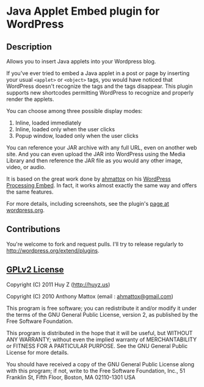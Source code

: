 Java Applet Embed plugin for WordPress
======================================

Description
-----------
Allows you to insert Java applets into your Wordpress blog.

If you've ever tried to embed a Java applet in a post or page by inserting
your usual `<applet>` or `<object>` tags, you would have noticed that
WordPress doesn't recognize the tags and the tags disappear. This plugin
supports new shortcodes permitting WordPress to recognize and properly render
the applets.

You can choose among three possible display modes:

1. Inline, loaded immediately
2. Inline, loaded only when the user clicks
3. Popup window, loaded only when the user clicks

You can reference your JAR archive with any full URL, even on another web
site.  And you can even upload the JAR into WordPress using the Media
Library and then reference the JAR file as you would any other image, video,
or audio.

It is based on the great work done by
[ahmattox](http://profiles.wordpress.org/users/ahmattox/) on his
[WordPress Processing Embed](http://wordpress.org/extend/plugins/wordpress-processing-embed/).
In fact, it works almost exactly the same way and offers the same features.

For more details, including screenshots,
see the plugin's [page at wordpress.org](http://wordpress.org/extend/public/java-applet-embed/).

Contributions
-------------
You're welcome to fork and request pulls.
I'll try to release regularly to http://wordpress.org/extend/plugins.

[GPLv2 License](http://www.gnu.org/licenses/old-licenses/gpl-2.0.html)
----------------------------------------------------------------------
Copyright (C) 2011  Huy Z (http://huyz.us)

Copyright (C) 2010  Anthony Mattox  (email : ahmattox@gmail.com)

This program is free software; you can redistribute it and/or modify
it under the terms of the GNU General Public License, version 2, as 
published by the Free Software Foundation.

This program is distributed in the hope that it will be useful,
but WITHOUT ANY WARRANTY; without even the implied warranty of
MERCHANTABILITY or FITNESS FOR A PARTICULAR PURPOSE.  See the
GNU General Public License for more details.

You should have received a copy of the GNU General Public License
along with this program; if not, write to the Free Software
Foundation, Inc., 51 Franklin St, Fifth Floor, Boston, MA  02110-1301  USA
